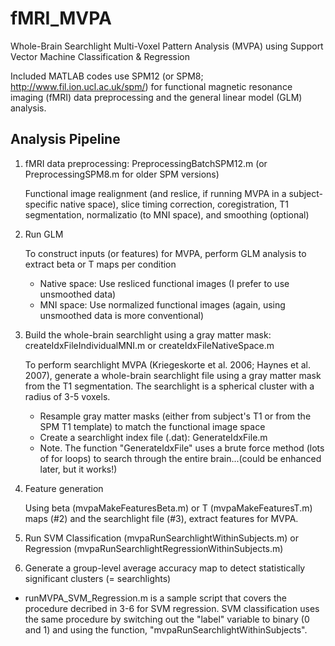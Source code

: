 # fMRI_MVPA
Whole-Brain Searchlight Multi-Voxel Pattern Analysis (MVPA) using Support Vector Machine Classification &amp; Regression

Included MATLAB codes use SPM12 (or SPM8; http://www.fil.ion.ucl.ac.uk/spm/) for functional magnetic resonance imaging (fMRI) data preprocessing and the general linear model (GLM) analysis.

## Analysis Pipeline
1. fMRI data preprocessing: PreprocessingBatchSPM12.m (or PreprocessingSPM8.m for older SPM versions)
   
   Functional image realignment (and reslice, if running MVPA in a subject-specific native space), slice timing correction, coregistration, T1 segmentation, normalizatio (to MNI space), and smoothing (optional)

2. Run GLM
   
   To construct inputs (or features) for MVPA, perform GLM analysis to extract beta or T maps per condition
   * Native space: Use resliced functional images (I prefer to use unsmoothed data)
   * MNI space: Use normalized functional images (again, using unsmoothed data is more conventional)

3. Build the whole-brain searchlight using a gray matter mask: createIdxFileIndividualMNI.m or createIdxFileNativeSpace.m
   
   To perform searchlight MVPA (Kriegeskorte et al. 2006; Haynes et al. 2007), generate a whole-brain searchlight file using a gray matter mask from the T1 segmentation. The searchlight is a spherical cluster with a radius of 3-5 voxels.
   * Resample gray matter masks (either from subject's T1 or from the SPM T1 template) to match the functional image space
   * Create a searchlight index file (.dat): GenerateIdxFile.m
   * Note. The function "GenerateIdxFile" uses a brute force method (lots of for loops) to search through the entire brain...(could be enhanced later, but it works!)

4. Feature generation
   
   Using beta (mvpaMakeFeaturesBeta.m) or T (mvpaMakeFeaturesT.m) maps (#2) and the searchlight file (#3), extract features for MVPA.

5. Run SVM Classification (mvpaRunSearchlightWithinSubjects.m) or Regression (mvpaRunSearchlightRegressionWithinSubjects.m)

6. Generate a group-level average accuracy map to detect statistically significant clusters (= searchlights)

* runMVPA_SVM_Regression.m is a sample script that covers the procedure decribed in 3-6 for SVM regression. SVM classification uses the same procedure by switching out the "label" variable to binary (0 and 1) and using the function, "mvpaRunSearchlightWithinSubjects".
